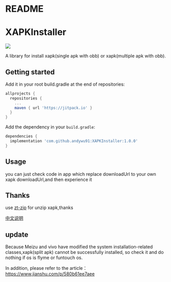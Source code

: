 # README #

# XAPKInstaller

[![](https://jitpack.io/v/andywu91/XAPKInstaller.svg)](https://jitpack.io/#andywu91/XAPKInstaller)

A library for install xapk(single apk with obb) or xapk(multiple apk with obb).

## Getting started

Add it in your root build.gradle at the end of repositories:

```groovy
allprojects {
  repositories {
	...
    maven { url 'https://jitpack.io' }
  }
}
```

Add the dependency in your `build.gradle`:

```groovy
dependencies {
  implementation 'com.github.andywu91:XAPKInstaller:1.0.0'
}
```

## Usage
you can just check code in app which replace downloadUrl to your own xapk downloadUrl,and then experience it

## Thanks

use [zt-zip](<https://github.com/zeroturnaround/zt-zip>) for unzip xapk,thanks

[中文说明](./README_zh.md)

## update

Because Meizu and vivo have modified the system installation-related classes,xapk(split apk) cannot be successfully installed, so check it and do nothing if os is flyme or funtouch os.

In addition, please refer to the article：https://www.jianshu.com/p/580b61ee7aee
